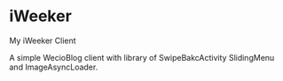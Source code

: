 iWeeker
=======
My iWeeker Client

A simple WecioBlog client with library of SwipeBakcActivity SlidingMenu and ImageAsyncLoader.



